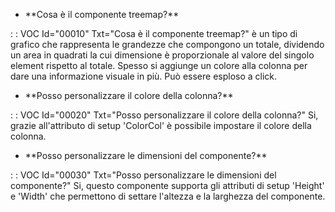 - \*\*Cosa è il componente treemap?\*\*

 :  : VOC Id="00010" Txt="Cosa è il componente treemap?"
è un tipo di grafico che rappresenta le grandezze che compongono un totale, dividendo un area in quadrati la cui dimensione è proporzionale al valore del singolo element rispetto al totale.
Spesso si aggiunge un colore alla colonna per dare una informazione visuale in più. Può essere esploso a click.

- \*\*Posso personalizzare il colore della colonna?\*\*

 :  : VOC Id="00020" Txt="Posso personalizzare il colore della colonna?"
Si, grazie all'attributo di setup 'ColorCol' è possibile impostare il colore della colonna.

- \*\*Posso personalizzare le dimensioni del componente?\*\*

 :  : VOC Id="00030" Txt="Posso personalizzare le dimensioni del componente?"
Si, questo componente supporta gli attributi di setup 'Height' e 'Width' che permettono di settare l'altezza e la larghezza del componente.



